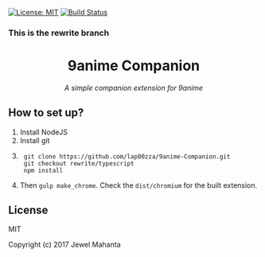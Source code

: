 [![License: MIT](https://img.shields.io/badge/License-MIT-yellow.svg)](https://github.com/lap00zza/9anime-Companion/blob/master/LICENSE)
[![Build Status](https://travis-ci.org/lap00zza/9anime-Companion.svg)](https://travis-ci.org/lap00zza/9anime-Companion)

### This is the rewrite branch

<h1 align="center">
  9anime Companion
</h1>
<p align="center"><em>A simple companion extension for 9anime</em></p>

## How to set up?
1. Install NodeJS
2. Install git
3. ```shell
    git clone https://github.com/lap00zza/9anime-Companion.git
    git checkout rewrite/typescript
    npm install
    ```
4. Then `gulp make_chrome`. Check the `dist/chromium` for the built extension.

## License
MIT

Copyright (c) 2017 Jewel Mahanta
